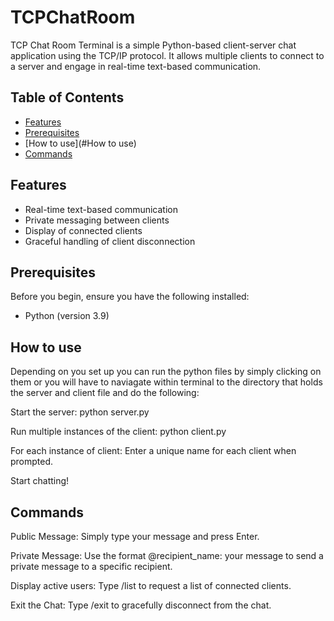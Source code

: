 # TCPChatRoom


TCP Chat Room Terminal is a simple Python-based client-server chat application using the TCP/IP protocol. It allows multiple clients to connect to a server and engage in real-time text-based communication.

## Table of Contents

- [Features](#features)
- [Prerequisites](#prerequisites)
- [How to use](#How to use)
- [Commands](#commands)


## Features

- Real-time text-based communication
- Private messaging between clients
- Display of connected clients
- Graceful handling of client disconnection

## Prerequisites

Before you begin, ensure you have the following installed:

- Python (version 3.9)



## How to use
Depending on you set up you can run the python files by simply clicking on them or you will have to naviagate within terminal to the directory that holds the server and client file and do the following:

Start the server:
python server.py

Run multiple instances of the client:
python client.py

For each instance of client:
Enter a unique name for each client when prompted.

Start chatting!

## Commands
Public Message:
Simply type your message and press Enter.

Private Message:
Use the format @recipient_name: your message to send a private message to a specific recipient.

Display active users:
Type /list to request a list of connected clients.

Exit the Chat:
Type /exit to gracefully disconnect from the chat.



